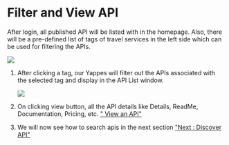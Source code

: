 



# Filter and View API

After login, all published API will be listed with in the homepage.
Also, there will be a pre-defined list of tags of travel services in the
left side which can be used for filtering the APIs.

![](../images/consume/filter_and_api_intro_04.png)

1.  After clicking a tag, our Yappes will filter out the APIs associated
    with the selected tag and display in the API List window.

    ![](../images/consume/filter_and_api_select_05.png)

2.  On clicking view button, all the API details like Details, ReadMe,
    Documentation, Pricing, etc. [\" View an API\"](apiviewdoc)

3.  We will now see how to search apis in the next section [\"Next :
    Discover API\"](discoverapi_search)




